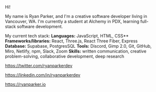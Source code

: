 Hi! 

My name is Ryan Parker, and I'm a creative software developer living in Vancouver, WA.
I'm currently a student at Alchemy in PDX, learning full-stack software development.

My current tech stack:
**Languages:** JavaScript, HTML, CSS**
**Frameworks/libraries:** React, Three.js, React Three Fiber, Express
**Database:** Supabase, PostgresSQL
**Tools:** Discord, Gimp 2.0, Git, GitHub, Miro, Netlify, npm, Slack, Zoom
**Skills:** written communication, creative problem-solving, collaborative development, deep research

https://twitter.com/ryanparkerdev

https://linkedin.com/in/ryanparkerdev

https://ryanparker.io
